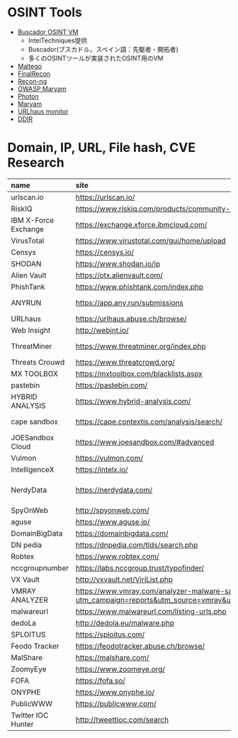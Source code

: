 # OSINT Tools
- [Buscador OSINT VM](https://inteltechniques.com/buscador/)
    - IntelTechniques提供
    - Buscador(ブスカドル，スペイン語：先駆者・開拓者)
    - 多くのOSINTツールが実装されたOSINT用のVM
- [Maltego](https://www.paterva.com/downloads.php)
- [FinalRecon](https://github.com/thewhiteh4t/FinalRecon)
- [Recon-ng](https://github.com/lanmaster53/recon-ng)
- [OWASP Maryam](https://github.com/saeeddhqan/Maryam)
- [Photon](https://github.com/s0md3v/Photon)
- [Maryam](https://github.com/saeeddhqan/Maryam)
- [URLhaus monitor](https://github.com/ninoseki/urlhaus_monitor)
- [DDIR](https://github.com/nenaiko-dareda/DDIR)


# Domain, IP, URL, File hash, CVE Research
|name|site|input|remarks|
|:-|:-|:-|:-|
|urlscan.io|https://urlscan.io/|url||
|RiskIQ|https://www.riskiq.com/products/community-edition/|||
|IBM X-Force Exchange|https://exchange.xforce.ibmcloud.com/|domain,url,IP,md5,hash tag,cve,application name||
|VirusTotal|https://www.virustotal.com/gui/home/upload|url,hash,IP||
|Censys|https://censys.io/|ip,domain,url,certificates||
|SHODAN|https://www.shodan.io/ip|||
|Alien Vault|https://otx.alienvault.com/|domain,url,ip,hash,email,yara,cve,mutex,etc.||
|PhishTank|https://www.phishtank.com/index.php|url||
|ANYRUN|https://app.any.run/submissions|domain,ip,url,hash,MITRE ATT&CK technique ID,Suricata ID|online sandbox|
|URLhaus|https://urlhaus.abuse.ch/browse/|domain,ip,url,hash||
|Web Insight|http://webint.io/|url||
|ThreatMiner|https://www.threatminer.org/index.php|domain,ip,url,hash,email,ssl,UA,apt name,malware family,registry,mutex,etc.||
|Threats Crouwd|https://www.threatcrowd.org/|domain,ip,url,email,organization|powered byAlienVault|
|MX TOOLBOX|https://mxtoolbox.com/blacklists.aspx|ip,domain||
|pastebin|https://pastebin.com/|keyword||
|HYBRID ANALYSIS|https://www.hybrid-analysis.com/|domain,ip,url,hash,yara,string|online sandbox|
|cape sandbox|https://cape.contextis.com/analysis/search/|domain,ip,urlhash,command,malware family,registry,mutex,string|online sandbox|
|JOESandbox Cloud|https://www.joesandbox.com/#advanced|domain,ip,hash,hash tag|online sandbox|
|Vulmon|https://vulmon.com/|cve,company,product||
|IntelligenceX|https://intelx.io/|domain,ip,url,email,bitcoin address,etc.||
|NerdyData|https://nerdydata.com/||https://www.bellingcat.com/resources/how-tos/2015/07/23/unveiling-hidden-connections-with-google-analytics-ids/|
|SpyOnWeb|http://spyonweb.com/|domain,ip,url||
|aguse|https://www.aguse.jp/|url,email||
|DomainBigData|https://domainbigdata.com/|domain,ip,url,registrant name,email||
|DN pedia|https://dnpedia.com/tlds/search.php|domain||
|Robtex|https://www.robtex.com/|domain,ip,url,as number||
|nccgroupnumber|https://labs.nccgroup.trust/typofinder/|domain|researching typosquatting|
|VX Vault|http://vxvault.net/ViriList.php|ip,url,hash||
|VMRAY ANALYZER|https://www.vmray.com/analyzer-malware-sandbox-free-trial/?utm_campaign=reports&utm_source=vmray&utm_medium=analysis2&utm_content=report|||
|malwareurl|https://www.malwareurl.com/listing-urls.php|domain,ip,url||
|dedoLa|http://dedola.eu/malware.php|||
|SPLOITUS|https://sploitus.com/|cve,applicationname|researching poc|
|Feodo Tracker|https://feodotracker.abuse.ch/browse/|ip||
|MalShare|https://malshare.com/|hash,yara||
|ZoomyEye|https://www.zoomeye.org/|domain,ip,country,etc.||
|FOFA|https://fofa.so/|domain,ip,country,etc.||
|ONYPHE|https://www.onyphe.io/|domain,country,etc..|||
|PublicWWW|https://publicwww.com/|domain,ip,keyword,code snippet,tld,etc.||
|Twitter IOC Hunter|http://tweettioc.com/search|domain,ip,url,hash,email,user,hash tag||

